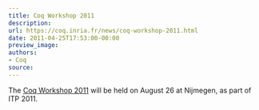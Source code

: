 ```yaml
---
title: Coq Workshop 2011
description:
url: https://coq.inria.fr/news/coq-workshop-2011.html
date: 2011-04-25T17:53:00-00:00
preview_image:
authors:
- Coq
source:
---
```



<p>The <a href="http://www.cs.ru.nl/~spitters/coqw.html">Coq Workshop 2011</a> will be held on August 26 at Nijmegen, as part of ITP 2011.</p>

 
